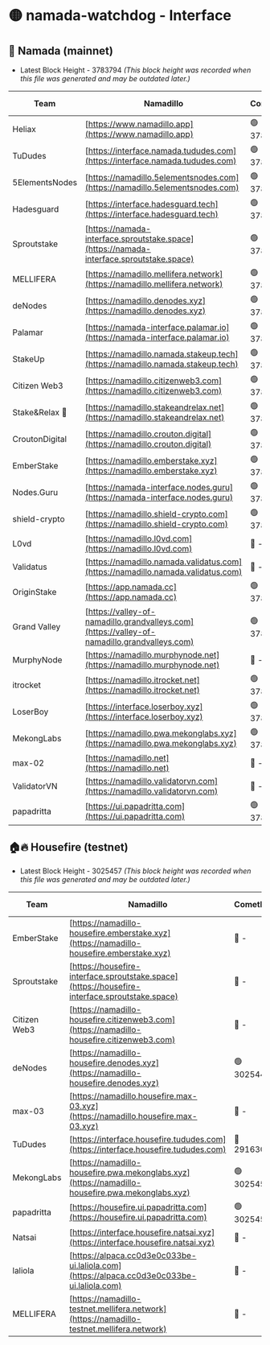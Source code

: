 # 🟡 namada-watchdog - Interface

## 🚀 Namada (mainnet)
- Latest Block Height - 3783794 *(This block height was recorded when this file was generated and may be outdated later.)*

| Team | Namadillo | CometBFT | Indexer | MASP Indexer |
|-|-|-|-|-|
| Heliax | [https://www.namadillo.app](https://www.namadillo.app) | 🟢 3783773 | 🟢 3783773 | 🟡 3783623 |
| TuDudes | [https://interface.namada.tududes.com](https://interface.namada.tududes.com) | 🟢 3783773 | 🟢 3783773 | 🟡 3783623 |
| 5ElementsNodes | [https://namadillo.5elementsnodes.com](https://namadillo.5elementsnodes.com) | 🟢 3783773 | 🟢 3783773 | 🔴 3776775 |
| Hadesguard | [https://interface.hadesguard.tech](https://interface.hadesguard.tech) | 🟢 3783774 | 🟢 3783774 | 🟡 3783623 |
| Sproutstake | [https://namada-interface.sproutstake.space](https://namada-interface.sproutstake.space) | 🟢 3783774 | 🔴 - | 🔴 - |
| MELLIFERA | [https://namadillo.mellifera.network](https://namadillo.mellifera.network) | 🟢 3783777 | 🟢 3783777 | 🔴 3765769 |
| deNodes | [https://namadillo.denodes.xyz](https://namadillo.denodes.xyz) | 🟢 3783778 | 🟢 3783777 | 🟡 3783623 |
| Palamar | [https://namada-interface.palamar.io](https://namada-interface.palamar.io) | 🟢 3783778 | 🟢 3783778 | 🟡 3783623 |
| StakeUp | [https://namadillo.namada.stakeup.tech](https://namadillo.namada.stakeup.tech) | 🟢 3783779 | 🟢 3783779 | 🔴 3765769 |
| Citizen Web3 | [https://namadillo.citizenweb3.com](https://namadillo.citizenweb3.com) | 🟢 3783779 | 🟢 3783779 | 🔴 3765769 |
| Stake&Relax 🦥 | [https://namadillo.stakeandrelax.net](https://namadillo.stakeandrelax.net) | 🟢 3783780 | 🟢 3783780 | 🔴 3765769 |
| CroutonDigital | [https://namadillo.crouton.digital](https://namadillo.crouton.digital) | 🟢 3783780 | 🟢 3783780 | 🟢 3783780 |
| EmberStake | [https://namadillo.emberstake.xyz](https://namadillo.emberstake.xyz) | 🟢 3783781 | 🟢 3783780 | 🟡 3783623 |
| Nodes.Guru | [https://namada-interface.nodes.guru](https://namada-interface.nodes.guru) | 🟢 3783781 | 🟢 3783781 | 🟡 3783623 |
| shield-crypto | [https://namadillo.shield-crypto.com](https://namadillo.shield-crypto.com) | 🟢 3783782 | 🔴 3782302 | 🟡 3783623 |
| L0vd | [https://namadillo.l0vd.com](https://namadillo.l0vd.com) | 🔴 - | 🔴 - | 🔴 - |
| Validatus | [https://namadillo.namada.validatus.com](https://namadillo.namada.validatus.com) | 🔴 - | 🔴 - | 🔴 - |
| OriginStake | [https://app.namada.cc](https://app.namada.cc) | 🟢 3783787 | 🟢 3783787 | 🟡 3783623 |
| Grand Valley | [https://valley-of-namadillo.grandvalleys.com](https://valley-of-namadillo.grandvalleys.com) | 🟢 3783787 | 🟢 3783787 | 🟡 3783623 |
| MurphyNode | [https://namadillo.murphynode.net](https://namadillo.murphynode.net) | 🔴 - | 🔴 - | 🔴 - |
| itrocket | [https://namadillo.itrocket.net](https://namadillo.itrocket.net) | 🟢 3783789 | 🟢 3783789 | 🟡 3783623 |
| LoserBoy | [https://interface.loserboy.xyz](https://interface.loserboy.xyz) | 🟢 3783789 | 🟢 3783789 | 🟡 3783623 |
| MekongLabs | [https://namadillo.pwa.mekonglabs.xyz](https://namadillo.pwa.mekonglabs.xyz) | 🟢 3783789 | 🟢 3783789 | 🟡 3783623 |
| max-02 | [https://namadillo.net](https://namadillo.net) | 🔴 - | 🔴 - | 🔴 - |
| ValidatorVN | [https://namadillo.validatorvn.com](https://namadillo.validatorvn.com) | 🔴 - | 🔴 - | 🔴 - |
| papadritta | [https://ui.papadritta.com](https://ui.papadritta.com) | 🟢 3783794 | 🟢 3783793 | 🟢 3783793 |

## 🏠🔥 Housefire (testnet)
- Latest Block Height - 3025457 *(This block height was recorded when this file was generated and may be outdated later.)*

| Team | Namadillo | CometBFT | Indexer | MASP Indexer |
|-|-|-|-|-|
| EmberStake | [https://namadillo-housefire.emberstake.xyz](https://namadillo-housefire.emberstake.xyz) | 🔴 - | 🔴 - | 🔴 - |
| Sproutstake | [https://housefire-interface.sproutstake.space](https://housefire-interface.sproutstake.space) | 🔴 - | 🔴 - | 🔴 - |
| Citizen Web3 | [https://namadillo-housefire.citizenweb3.com](https://namadillo-housefire.citizenweb3.com) | 🔴 - | 🔴 - | 🔴 - |
| deNodes | [https://namadillo-housefire.denodes.xyz](https://namadillo-housefire.denodes.xyz) | 🟢 3025447 | 🟢 3025447 | 🔴 3020904 |
| max-03 | [https://namadillo.housefire.max-03.xyz](https://namadillo.housefire.max-03.xyz) | 🔴 - | 🔴 - | 🔴 - |
| TuDudes | [https://interface.housefire.tududes.com](https://interface.housefire.tududes.com) | 🔴 2916306 | 🔴 2916306 | 🔴 2916306 |
| MekongLabs | [https://namadillo-housefire.pwa.mekonglabs.xyz](https://namadillo-housefire.pwa.mekonglabs.xyz) | 🟢 3025456 | 🟢 3025456 | 🔴 3020904 |
| papadritta | [https://housefire.ui.papadritta.com](https://housefire.ui.papadritta.com) | 🟢 3025457 | 🟢 3025456 | 🟢 3025456 |
| Natsai | [https://interface.housefire.natsai.xyz](https://interface.housefire.natsai.xyz) | 🔴 - | 🔴 - | 🔴 - |
| laliola | [https://alpaca.cc0d3e0c033be-ui.laliola.com](https://alpaca.cc0d3e0c033be-ui.laliola.com) | 🔴 - | 🔴 - | 🔴 - |
| MELLIFERA | [https://namadillo-testnet.mellifera.network](https://namadillo-testnet.mellifera.network) | 🔴 - | 🔴 2778001 | 🔴 2607259 |

